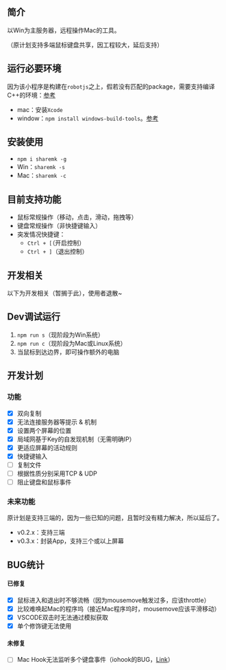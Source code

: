 ## 简介

以Win为主服务器，远程操作Mac的工具。

（原计划支持多端鼠标键盘共享，因工程较大，延后支持）

## 运行必要环境

因为该小程序是构建在`robotjs`之上，假若没有匹配的package，需要支持编译C++的环境：[参考](https://github.com/octalmage/robotjs#building)

- mac：安装`Xcode`
- window：`npm install windows-build-tools`。[参考](https://www.npmjs.com/package/windows-build-tools)

## 安装使用

- `npm i sharemk -g`
- Win：`sharemk -s`
- Mac：`sharemk -c`

## 目前支持功能

- 鼠标常规操作（移动，点击，滑动，拖拽等）
- 键盘常规操作（非快捷键输入）
- 突发情况快捷键：
  - `Ctrl + [`（开启控制） 
  -  `Ctrl + ]`（退出控制）


## 开发相关

以下为开发相关（暂搁于此），使用者退散~

## Dev调试运行

1. `npm run s`（现阶段为Win系统）
2. `npm run c`（现阶段为Mac或Linux系统）
3. 当鼠标到达边界，即可操作额外的电脑

## 开发计划

### 功能

- [x] 双向复制
- [x] 无法连接服务器等提示 & 机制
- [x] 设置两个屏幕的位置
- [x] 局域网基于Key的自发现机制（无需明确IP）
- [x] 更适应屏幕的活动规则
- [x] 快捷键输入
- [ ] 复制文件
- [ ] 根据性质分别采用TCP & UDP
- [ ] 阻止键盘和鼠标事件

### 未来功能

原计划是支持三端的，因为一些已知的问题，且暂时没有精力解决，所以延后了。

- v0.2.x：支持三端
- v0.3.x：封装App，支持三个或以上屏幕

## BUG统计

#### 已修复

- [x] 鼠标进入和退出时不够流畅（因为mousemove触发过多，应该throttle）
- [x] 比较难唤起Mac的程序坞（接近Mac程序坞时，mousemove应该平滑移动）
- [x] VSCODE双击时无法通过模拟获取
- [x] 单个修饰键无法使用

#### 未修复

- [ ] Mac Hook无法监听多个键盘事件（iohook的BUG，[Link](https://github.com/wilix-team/iohook/issues/124)）



